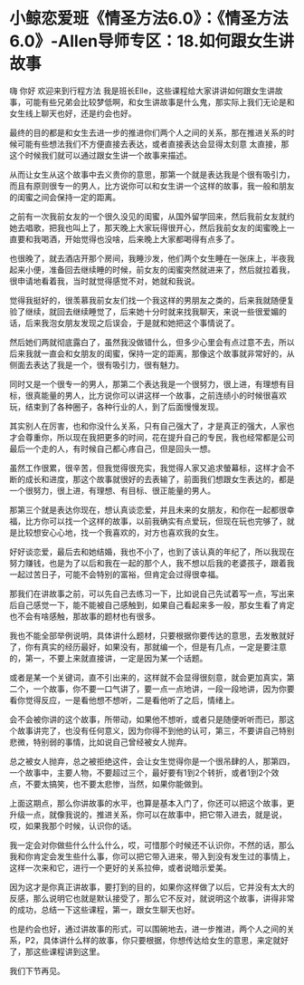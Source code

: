 # 小鲸恋爱班《情圣方法6.0》：《情圣方法6.0》-Allen导师专区：18.如何跟女生讲故事

嗨 你好 欢迎来到行程方法 我是班长Elle，这些课程给大家讲讲如何跟女生讲故事，可能有些兄弟会比较梦低啊，和女生讲故事是什么鬼，那实际上我们无论是和女生线上聊天也好，还是约会也好。

最终的目的都是和女生去进一步的推进你们两个人之间的关系，那在推进关系的时候可能有些想法我们不方便直接去表达，或者直接表达会显得太刻意 太直接，那这个时候我们就可以通过跟女生讲一个故事来描述。

从而让女生从这个故事中去义贵你的意思，那第一个就是表达我是个很有吸引力，而且有原则很专一的男人，比方说你可以和女生讲一个这样的故事，我一般和朋友的闺蜜之间会保持一定的距离。

之前有一次我前女友的一个很久没见的闺蜜，从国外留学回来，然后我前女友就约她去唱歌，把我也叫上了，那天晚上大家玩得很开心，然后我前女友的闺蜜晚上一直要和我喝酒，开始觉得也没啥，后来晚上大家都喝得有点多了。

也很晚了，就去酒店开那个房间，我睡沙发，他们两个女生睡在一张床上，半夜我起来小便，准备回去继续睡的时候，前女友的闺蜜突然就进来了，然后就拉着我，很申请地看着我，当时就觉得感觉不对，她就和我说。

觉得我挺好的，很羡慕我前女友们找一个我这样的男朋友之类的，后来我就随便复验了继续，就回去继续睡觉了，后来她十分时就来找我聊天，来说一些很爱媚的话，后来我泡女朋友发现之后误会，于是就和她把这个事情说了。

然后她们两就彻底露白了，虽然我没做错什么，但多少心里会有点过意不去，所以后来我就一直会和女朋友的闺蜜，保持一定的距离，那像这个故事就非常好的，从侧面去表达了我是一个，很有吸引力，很有魅力。

同时又是一个很专一的男人，那第二个表达我是一个很努力，很上进，有理想有目标，很真能量的男人，比方说你可以讲这样一个故事，之前连绩小的时候很喜欢玩，结束到了各种圈子，各种行业的人，到了后面慢慢发现。

其实别人在厉害，也和你没什么关系，只有自己强大了，才是真正的强大，人家也才会尊重你，所以现在我把更多的时间，花在提升自己的专民，我也经常都是公司最后一个走的人，有时候自己都心疼自己，但是回头一想。

虽然工作很累，很辛苦，但我觉得很充实，我觉得人家又追求螢幕标，这样才会不断的成长和进度，那这个故事就很好的去表输了，前面我们想跟女生表达的，都是一个很努力，很上进，有理想、有目标、很正能量的男人。

那第三个就是表达你现在，想认真谈恋爱，并且未来的女朋友，和你在一起都很幸福，比方你可以找一个这样的故事，以前我确实有点爱玩，但现在玩也完够了，就是比较想安心心地，找一个我喜欢的，对方也喜欢我的女生。

好好谈恋爱，最后去和她结婚，我也不小了，也到了该认真的年纪了，所以我现在努力赚钱，也是为了以后和我在一起的那个人，我不想以后我的老婆孩子，跟着我一起过苦日子，可能不会特别的富裕，但肯定会过得很幸福。

那我们在讲故事之前，可以先自己去练习一下，比如说自己先试着写一点，写出来后自己感觉一下，能不能被自己感触到，如果自己看起来多一般，那女生看了肯定也不会有啥感触，那故事的题材也有很多。

我也不能全部举例说明，具体讲什么题材，只要根据你要传达的意思，去发散就好了，你有真实的经历最好，如果没有，那就编一个，但是有几点，一定是要注意的，第一，不要上来就直接讲，一定是因为某一个话题。

或者是某一个关键词，直不引出来的，这样就不会显得很刻意，就会更加真实，第二个，一个故事，你不要一口气讲了，要一点一点地讲，一段一段地讲，因为你要看你觉得反应，一是看他想不想听，二是看他听了之后，情绪上。

会不会被你讲的这个故事，所带动，如果他不想听，或者只是随便听听而已，那这个故事讲完了，也没有任何意义，因为你得不到他的认可，第三，不要讲自己特别悲微，特别弱的事情，比如说自己曾经被女人抛弃。

总之被女人抛弃，总之被拒绝这件，会让女生觉得你是一个很吊肆的人，那第四，一个故事中，主要人物，不要超过三个，最好要有1到2个转折，或者1到2个效点，不要太搞笑，也不要太悲惨，当然，如果你能做到。

上面这期点，那么你讲故事的水平，也算是基本入门了，你还可以把这个故事，更升级一点，就像我说的，推进关系，你可以在故事中，把它带入进去，就是说，哎，如果我那个时候，认识你的话。

我一定会对你做些什么什么什么，哎，可惜那个时候还不认识你，不然的话，那么我和你肯定会发生些什么事，你可以把它带入进来，带入到没有发生过的事情上，这样一次来和它，进行一个更好的关系拉伸，或者说暗示爱美。

因为这才是你真正讲故事，要打到的目的，如果你这样做了以后，它并没有太大的反感，那么说明它也就是默认接受了，那么它不反对，就说明这个故事，讲得非常的成功，总结一下这些课程，第一，跟女生聊天也好。

也是约会也好，通过讲故事的形式，可以围碗地去，进一步推进，两个人之间的关系，P2，具体讲什么样的故事，你只要根据，你想传达给女生的意思，来定就好了，那这些课程讲到这里。

我们下节再见。